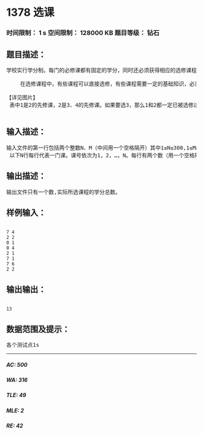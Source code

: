 # 1378 选课   
### 时间限制： 1 s     空间限制： 128000 KB     题目等级： 钻石  
## 题目描述：  

<pre>
学校实行学分制。每门的必修课都有固定的学分，同时还必须获得相应的选修课程学分。学校开设了N（N<300）门的选修课程，每个学生可选课程的数量M是给定的。学生选修了这M门课并考核通过就能获得相应的学分。   
  
 　　在选修课程中，有些课程可以直接选修，有些课程需要一定的基础知识，必须在选了其它的一些课程的基础上才能选修。例如《Frontpage》必须在选修了《Windows操作基础》之后才能选修。我们称《Windows操作基础》是《Frontpage》的先修课。每门课的直接先修课最多只有一门。两门课也可能存在相同的先修课。每门课都有一个课号，依次为1，2，3，…。 例如:   
  
【详见图片】  
 表中1是2的先修课，2是3、4的先修课。如果要选3，那么1和2都一定已被选修过。 　　你的任务是为自己确定一个选课方案，使得你能得到的学分最多，并且必须满足先修课优先的原则。假定课程之间不存在时间上的冲突。

</pre>
  
  
## 输入描述：  

<pre>
输入文件的第一行包括两个整数N、M（中间用一个空格隔开）其中1≤N≤300,1≤M≤N。   
 以下N行每行代表一门课。课号依次为1，2，…，N。每行有两个数（用一个空格隔开），第一个数为这门课先修课的课号（若不存在先修课则该项为0），第二个数为这门课的学分。学分是不超过10的正整数。
</pre>
  
  
## 输出描述：  

<pre>
输出文件只有一个数,实际所选课程的学分总数。
</pre>
  
  
## 样例输入：  

<pre><code>
7 4  
2 2  
0 1  
0 4  
2 1  
7 1  
7 6  
2 2
</code></pre>
  
  
## 输出输出：  

<pre><code>
13
</code></pre>
  
  
## 数据范围及提示：  

<pre>
各个测试点1s
</pre>
  
  
***  

##### AC: 500  
##### WA: 316  
##### TLE: 49  
##### MLE: 2  
##### RE: 42  
